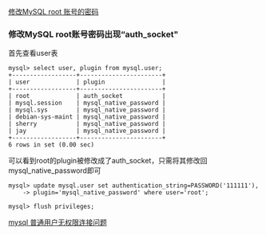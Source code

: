 [修改MySQL root 账号的密码](https://segmentfault.com/a/1190000002498643)

### 修改MySQL root账号密码出现“auth_socket"

首先查看user表
```
mysql> select user, plugin from mysql.user;
+------------------+-----------------------+
| user             | plugin                |
+------------------+-----------------------+
| root             | auth_socket           |
| mysql.session    | mysql_native_password |
| mysql.sys        | mysql_native_password |
| debian-sys-maint | mysql_native_password |
| sherry           | mysql_native_password |
| jay              | mysql_native_password |
+------------------+-----------------------+
6 rows in set (0.00 sec)
```

可以看到root的plugin被修改成了auth_socket，只需将其修改回mysql_native_password即可
```
mysql> update mysql.user set authentication_string=PASSWORD('111111'), 
    -> plugin='mysql_native_password' where user='root';
```
```
mysql> flush privileges;
```

[mysql 普通用户无权限连接问题](http://www.jianshu.com/p/2b63c65caf6a)


